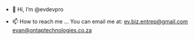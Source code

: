 - 👋 Hi, I’m @evdevpro
  
- 📫 How to reach me ...
  You can email me at:
  ev.biz.entrep@gmail.com
  evan@ontaptechnologies.co.za

<!---
evdevpro/evdevpro is a ✨ special ✨ repository because its `README.md` (this file) appears on your GitHub profile.
You can click the Preview link to take a look at your changes.
--->
